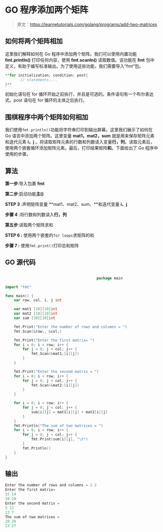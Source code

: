 # GO 程序添加两个矩阵

> 原文：<https://learnetutorials.com/golang/programs/add-two-matrices>

## 如何将两个矩阵相加

这里我们解释如何在 Go 程序中添加两个矩阵。我们可以使用内置功能 **fmt.println()** 打印任何内容，使用 **fmt.scanln()** 读取数值。该功能在 **fmt** 包中定义，有助于编写标准输出。为了使用这些功能，我们需要导入“fmt”包。

```go
**for initialization; condition; post{
       // statements....
}** 

```

初始化语句在 for 循环开始之前执行，并且是可选的。条件语句有一个布尔表达式。post 语句在 for 循环的主体之后执行。

## 围棋程序中两个矩阵如何相加

我们使用`fmt.println()`功能将字符串打印到输出屏幕。这里我们展示了如何在 Go 语言中添加两个矩阵。这里变量 **mat1，mat2，sum** 就是用来保存矩阵元素和迭代元素 **i，j** 。将读取矩阵元素的行数和列数读入变量**行，列**。读取元素后，使用两个嵌套循环添加矩阵元素。最后，打印结果矩阵**和**。下面给出了 Go 程序中使用的步骤。

## 算法

**第一步**:导入包裹 **fmt**

**第二步**:启动功能**主()**

**STEP 3** :声明矩阵变量 **mat1、mat2、sum、**和迭代变量 **i、j**

**步骤 4** :将行数和列数读入**行，列**

**第五步**:读取两个矩阵求和

****STEP 6** :** 使用两个嵌套的`for loops`求矩阵的和

****步骤 7** :** 使用`fmt.print()`打印总和矩阵

## GO 源代码

```go

                                          package main

import "fmt"

func main() {
    var row, col, i, j int

    var mat1 [10][10]int
    var mat2 [10][10]int
    var sum [10][10]int

    fmt.Print("Enter the number of rows and columns = ")
    fmt.Scan(&row;, &col;)

    fmt.Print("Enter the first matrix= ")
    for i = 0; i < row; i++ {
        for j = 0; j < col; j++ {
            fmt.Scan(&mat1;[i][j])
        }
    }

    fmt.Print("Enter the second matrix = ")
    for i = 0; i < row; i++ {
        for j = 0; j < col; j++ {
            fmt.Scan(&mat2;[i][j])
        }
    }

    for i = 0; i < row; i++ {
        for j = 0; j < col; j++ {
            sum[i][j] = mat1[i][j] + mat2[i][j]
        }
    }
    fmt.Println("The sum of two matrices = ")
    for i = 0; i < row; i++ {
        for j = 0; j < col; j++ {
            fmt.Print(sum[i][j], "\t")
        }
        fmt.Println()
    }
}

```

## 输出

```go
Enter the number of rows and columns = 2 2
Enter the first matrix= 
15 14
10 20
Enter the second matrix = 
5 12
13 7
The sum of two matrices = 
20 26
23 27 
```
